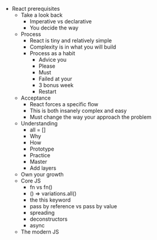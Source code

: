 * React prerequisites
	* Take a look back
		* Imperative vs declarative
		* You decide the way
	* Process
		* React is tiny and relatively simple
		* Complexity is in what you will build
		* Process as a habit
			* Advice you
			* Please
			* Must
			* Failed at your
			* 3 bonus week
			* Restart
	* Acceptance
		* React forces a specific flow
		* This is both insanely complex and easy
		* Must change the way your approach the problem
	* Understanding
		* all = []
		* Why
		* How
		* Prototype
		* Practice
		* Master
		* Add layers
	* Own your growth
	* Core JS
		* fn vs fn()
		* () => variations.all()
		* the this keyword
		* pass by reference vs pass by value
		* spreading
		* deconstructors
		* async
	* The modern JS